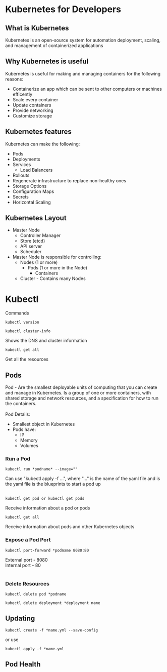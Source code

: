 # Kubernetes for Developers

## What is Kubernetes
Kubernetes is an open-source system for automation deployment, scaling, and management of containerized applications

## Why Kubernetes is useful
Kubernetes is useful for making and managing containers for the following reasons:
* Containerize an app which can be sent to other computers or machines efficently
* Scale every container
* Update containers
* Provide networking
* Customize storage

## Kubernetes features
Kubernetes can make the following: <br>
* Pods
* Deployments
* Services
  * Load Balancers
* Rollouts
* Regenerate infrastructure to replace non-healthy ones  
* Storage Options
* Configuration Maps
* Secrets
* Horizontal Scaling

## Kubernetes Layout
* Master Node
  * Controller Manager
  * Store (etcd)
  * API server
  * Scheduler
* Master Node is responsible for controlling:
  * Nodes (1 or more)
    * Pods (1 or more in the Node)
      * Containers    
  * Cluster - Contains many Nodes

# Kubectl
Commands
```
kubectl version
```

```
kubectl cluster-info
```
Shows the DNS and cluster information

```
kubectl get all
```
Get all the resources

## Pods
Pod - Are the smallest deployable units of computing that you can create and manage in Kubernetes. Is a group of one or more containers, with shared storage and network resources, and a specification for how to run the containers. <br>
<br>
Pod Details: <br>
* Smallest object in Kubernetes
* Pods have:
  * IP
  * Memory
  * Volumes

### Run a Pod
```
kubectl run *podname* --image=""
```
Can use "kubectl apply -f ...", where "..." is the name of the yaml file and is the yaml file is the blueprints to start a pod up <br>
<br>
```
kubectl get pod or kubectl get pods
```
Receive information about a pod or pods
```
kubectl get all
```
Receive information about pods and other Kubernetes objects

### Expose a Pod Port
```
kubectl port-forward *podname 8080:80
```
External port - 8080 <br>
Internal port - 80 <br>
<br>

### Delete Resources
```
kubectl delete pod *podname
```

```
kubectl delete deployment *deployment name
```

## Updating
```
kubectl create -f *name.yml --save-config
```
or use
```
kubectl apply -f *name.yml
```

## Pod Health
